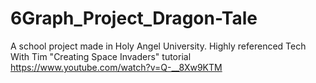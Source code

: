 # 6Graph_Project_Dragon-Tale
A school project made in Holy Angel University. Highly referenced Tech With Tim "Creating Space Invaders" tutorial https://www.youtube.com/watch?v=Q-__8Xw9KTM
